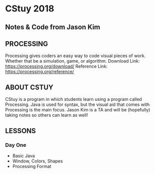 # CStuy 2018
## Notes & Code from Jason Kim

## PROCESSING
Processing gives coders an easy way to code visual pieces of work. Whether that be a simulation, game, or algorithm.
Download Link: https://processing.org/download/
Reference Link: https://processing.org/reference/

## ABOUT CSTUY
CStuy is a program in which students learn using a program called Processing. Java is used for syntax, but the visual aid that comes with Processing is the main focus.
Jason Kim is a TA and will be (hopefully) taking notes so others can learn as well!

## LESSONS
### Day One
- Basic Java
- Window, Colors, Shapes
- Processing Format
